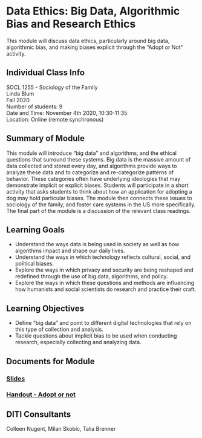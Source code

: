 # Data Ethics: Big Data, Algorithmic Bias and Research Ethics

This module will discuss data ethics, particularly around big data, algorithmic bias, and making biases explicit through the “Adopt or Not” activity.

## Individual Class Info
SOCL 1255 - Sociology of the Family
<br>
Linda Blum
<br>
Fall 2020
<br>
Number of students: 9
<br>
Date and Time: November 4th 2020, 10:30-11:35
<br>
Location: Online (remote synchronous)
 <br>

## Summary of Module
This module will introduce “big data” and algorithms, and the ethical questions that surround these systems. Big data is the massive amount of data collected and stored every day, and algorithms provide ways to analyze these data and to categorize and re-categorize patterns of behavior. These categories often have underlying ideologies that may demonstrate implicit or explicit biases. Students will participate in a short activity that asks students to think about how an application for adopting a dog may hold particular biases. The module then connects these issues to sociology of the family, and foster care systems in the US more specifically. The final part of the module is a discussion of the relevant class readings.

## Learning Goals
* Understand the ways data is being used in society as well as how algorithms impact and shape our daily lives.
* Understand the ways in which technology reflects cultural, social, and political biases.
* Explore the ways in which privacy and security are being reshaped and redefined through the use of big data, algorithms, and policy.
* Explore the ways in which these questions and methods are influencing how humanists and social scientists do research and practice their craft.

## Learning Objectives
* Define “big data” and point to different digital technologies that rely on this type of collection and analysis.
* Tackle questions about implicit bias to be used when conducting research, especially collecting and analyzing data.

## Documents for Module

### [Slides](https://github.com/NULabNortheastern/digitalassignmentshowcase/blob/master/data-ethics/fa20-blum-socl1255-dataethics/Slides.pdf)

### [Handout - Adopt or not](https://github.com/NULabNortheastern/digitalassignmentshowcase/blob/master/data-ethics/fa20-blum-socl1255-dataethics/Adopt%20or%20Not%20Handout.pdf)

## DITI Consultants
Colleen Nugent, Milan Skobic, Talia Brenner
